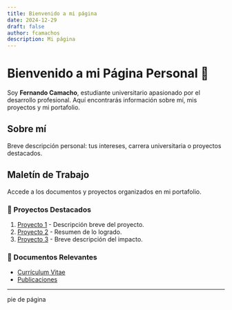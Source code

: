 ```yaml
---
title: Bienvenido a mi página
date: 2024-12-29
draft: false
author: fcamachos
description: Mi página
---
```


# Bienvenido a mi Página Personal 🌟

Soy **Fernando Camacho**, estudiante universitario apasionado por el desarrollo profesional. Aquí encontrarás información sobre mí, mis proyectos y mi portafolio.

## Sobre mí  
Breve descripción personal: tus intereses, carrera universitaria o proyectos destacados.

## Maletín de Trabajo  
Accede a los documentos y proyectos organizados en mi portafolio.

### 📁 Proyectos Destacados  
1. [Proyecto 1](#) - Descripción breve del proyecto.  
2. [Proyecto 2](#) - Resumen de lo logrado.  
3. [Proyecto 3](#) - Breve descripción del impacto.

### 📄 Documentos Relevantes  
- [Currículum Vitae](#)  
- [Publicaciones](#)  

---

pie de página